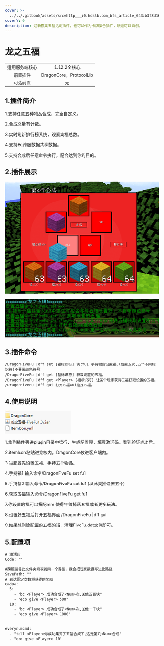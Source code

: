 ```yaml
---
cover: >-
  ../../.gitbook/assets/src=http___i0.hdslb.com_bfs_article_643cb3f8d166763b7f2ea894adeffe7b93301acb.jpg&refer=http___i0.hdslb.jpg
coverY: 0
description: 迎新春集五福活动插件，也可以作为卡牌集合插件，玩法可以自创。
---
```


# 龙之五福

|         |                        |
| :-----: | :--------------------: |
| 适用服务端核心 |        1.12.2全核心       |
|   前置插件  | DragonCore，ProtocolLib |
|   可选前置  |            无           |

## 1.插件简介

1.支持任意五种物品合成，完全自定义。

2.合成总量有计数。

3.实时刷新排行榜系统，观察集福总数。

4.支持Bc跨服数据共享数据。

5.支持合成后任意命令执行，配合达到你的目的。

## 2.插件展示

![](<../../.gitbook/assets/image (8) (1) (1) (1) (1).png>)

![](<../../.gitbook/assets/image (10) (1) (1).png>)

## 3.插件命令

```
/DragonFiveFu |dff set [福标识符] 例:fu1 手持物品设置福.(设置五次,五个不同标识符)不要带颜色符号
/DragonFiveFu |dff get [福标识符] 获取设置的五福。
/DragonFiveFu |dff get <Player> [福标识符] 让某个玩家获得五福获取设置的五福。
/DragonFiveFu |dff gui 打开五福Gui拖拽五福。
```

## 4.使用说明

![](<../../.gitbook/assets/image (2) (1).png>)

1.拿到插件丢进plugin目录中运行，生成配置项，填写激活码。看到验证成功后。

2.itemlcon粘贴进龙核内。DragonCore放进客户端内。

3.进服首先设置五福，手持五个物品。

4.手持福1 输入命令/DragonFiveFu set fu1

5.手持福2 输入命令/DragonFiveFu set fu1 (以此类推设置五个)

6.获取五福输入命令/DragonFiveFu get fu1

7.你设置的福可以搭配mm 使得年兽掉落五福或者更多玩法。

8.设置好五福后打开五福界面 /DragonFiveFu |dff gui

9.如果想删除配置的五福的话，清理FiveFu.dat文件即可。



## 5.配置项

```
# 激活码
Code: ""

#跨服请将此文件夹填写到同一个路径，我会把玩家数据写进此路径
SavePath: ""
# 到达固定次数将获得的奖励
CmdDo:
  5:
    - "bc <Player> 成功合成了<Num>次,送他五百块"
    - "eco give <Player> 500"
  10:
    - "bc <Player> 成功合成了<Num>次,送他一千块"
    - "eco give <Player> 1000"


everynumcmd:
  - "tell <Player>你成功集齐了五福合成了,这是第几<Num>合成"
  - "eco give <Player> 10"


```

